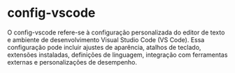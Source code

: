# config-vscode
O config-vscode refere-se à configuração personalizada do editor de texto e ambiente de desenvolvimento Visual Studio Code (VS Code). Essa configuração pode incluir ajustes de aparência, atalhos de teclado, extensões instaladas, definições de linguagem, integração com ferramentas externas e personalizações de desempenho.
